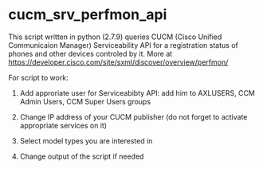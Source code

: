 # cucm_srv_perfmon_api
This script written in python (2.7.9) queries CUCM (Cisco Unified Communicaion Manager) Serviceability API for a registration status of phones and other devices controled by it. 
More at https://developer.cisco.com/site/sxml/discover/overview/perfmon/

For script to work:

1) Add approriate user for Serviceabibty API: add him to AXLUSERS, CCM Admin Users, CCM Super Users groups

2) Change IP address of your CUCM publisher (do not forget to activate appropriate services on it)

3) Select model types you are interested in 

4) Change output of the script if needed
